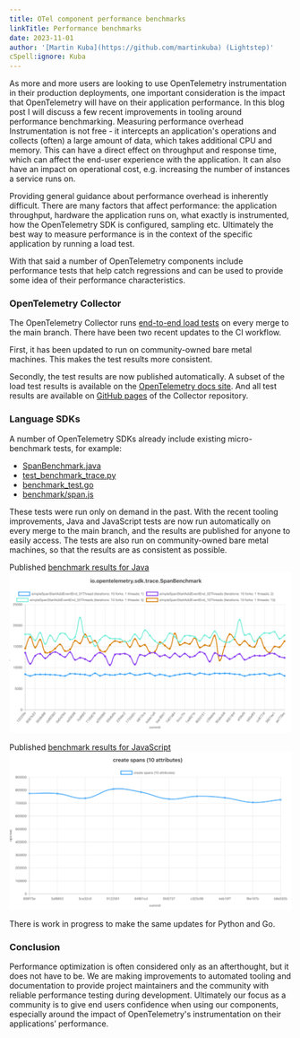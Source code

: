 ```yaml
---
title: OTel component performance benchmarks
linkTitle: Performance benchmarks
date: 2023-11-01
author: '[Martin Kuba](https://github.com/martinkuba) (Lightstep)'
cSpell:ignore: Kuba
---
```


As more and more users are looking to use OpenTelemetry instrumentation in their
production deployments, one important consideration is the impact that
OpenTelemetry will have on their application performance. In this blog post I
will discuss a few recent improvements in tooling around performance
benchmarking. Measuring performance overhead Instrumentation is not free - it
intercepts an application's operations and collects (often) a large amount of
data, which takes additional CPU and memory. This can have a direct effect on
throughput and response time, which can affect the end-user experience with the
application. It can also have an impact on operational cost, e.g. increasing the
number of instances a service runs on.

Providing general guidance about performance overhead is inherently difficult.
There are many factors that affect performance: the application throughput,
hardware the application runs on, what exactly is instrumented, how the
OpenTelemetry SDK is configured, sampling etc. Ultimately the best way to
measure performance is in the context of the specific application by
running a load test.

With that said a number of OpenTelemetry components include performance tests
that help catch regressions and can be used to provide some idea of their
performance characteristics.

### OpenTelemetry Collector

The OpenTelemetry Collector runs
[end-to-end load tests](https://github.com/open-telemetry/opentelemetry-collector-contrib/actions/workflows/load-tests.yml)
on every merge to the main branch. There have been two recent updates to the CI
workflow.

First, it has been updated to run on community-owned bare metal machines. This
makes the test results more consistent.

Secondly, the test results are now published automatically. A subset of the load
test results is available on the
[OpenTelemetry docs site](https://opentelemetry.io/docs/collector/benchmarks/).
And all test results are available on
[GitHub pages](https://open-telemetry.github.io/opentelemetry-collector-contrib/benchmarks/loadtests/)
of the Collector repository.

### Language SDKs

A number of OpenTelemetry SDKs already include existing micro-benchmark tests,
for example:

- [SpanBenchmark.java](https://github.com/open-telemetry/opentelemetry-java/blob/main/sdk/trace/src/jmh/java/io/opentelemetry/sdk/trace/SpanBenchmark.java)
- [test_benchmark_trace.py](https://github.com/open-telemetry/opentelemetry-python/blob/main/opentelemetry-sdk/tests/performance/benchmarks/trace/test_benchmark_trace.py)
- [benchmark_test.go](https://github.com/open-telemetry/opentelemetry-go/blob/main/sdk/trace/benchmark_test.go)
- [benchmark/span.js](https://github.com/open-telemetry/opentelemetry-js/blob/main/packages/opentelemetry-sdk-trace-base/test/performance/benchmark/span.js)

These tests were run only on demand in the past. With the recent tooling
improvements, Java and JavaScript tests are now run automatically on every merge
to the main branch, and the results are published for anyone to easily access.
The tests are also run on community-owned bare metal machines, so that the
results are as consistent as possible.

Published
[benchmark results for Java](https://open-telemetry.github.io/opentelemetry-java/benchmarks/)
![Java benchmark results](java-benchmark-results.png 'Java benchmark results')

Published
[benchmark results for JavaScript](https://open-telemetry.github.io/opentelemetry-js/benchmarks/)
![JavaScript benchmark results](js-benchmark-results.png 'JavaScript benchmark results')

There is work in progress to make the same updates for Python and Go.

### Conclusion

Performance optimization is often considered only as an afterthought, but it
does not have to be. We are making improvements to automated tooling and
documentation to provide project maintainers and the community with reliable
performance testing during development. Ultimately our focus as a community is
to give end users confidence when using our components, especially around the
impact of OpenTelemetry's instrumentation on their applications’ performance.
